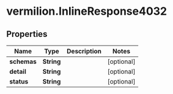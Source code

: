 # vermilion.InlineResponse4032

## Properties

Name | Type | Description | Notes
------------ | ------------- | ------------- | -------------
**schemas** | **String** |  | [optional] 
**detail** | **String** |  | [optional] 
**status** | **String** |  | [optional] 


